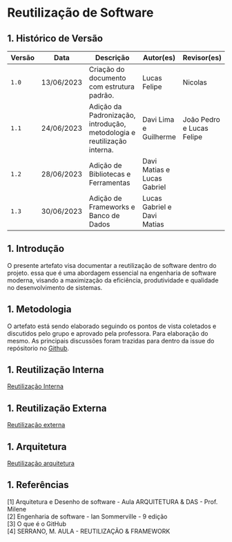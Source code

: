 # Reutilização de Software
<style>

article {counter-reset:section figuras;}

h2 {counter-reset:subsection;}

h2:before{
    counter-increment:section;
    content:counter(section) ". ";
}

h3:before{
    counter-increment:subsection;
    content:counter(section) "." counter(subsection) " ";
}

.legenda:before{
    counter-increment:figuras;
    content:"Figura " counter(figuras) ". ";
}

</style>
## Histórico de Versão

| Versão | Data       | Descrição                                                               | Autor(es)                   | Revisor(es)               |
| ------ | ---------- | ----------------------------------------------------------------------- | --------------------------- | ------------------------- |
| `1.0`  | 13/06/2023 | Criação do documento com estrutura padrão.                              | Lucas Felipe                | Nicolas                   |
| `1.1`  | 24/06/2023 | Adição da Padronização, introdução, metodologia e reutilização interna. | Davi Lima e Guilherme       | João Pedro e Lucas Felipe |
| `1.2`  | 28/06/2023 | Adição de Bibliotecas e Ferramentas                                     | Davi Matias e Lucas Gabriel |                           |
| `1.3`  | 30/06/2023 | Adição de Frameworks e Banco de Dados                                   | Lucas Gabriel e Davi Matias |                           |

## Introdução

O presente artefato visa documentar a reutilização de software dentro do projeto. essa que é uma abordagem essencial na engenharia de software moderna, visando a maximização da eficiência, produtividade e qualidade no desenvolvimento de sistemas.

## Metodologia

O artefato está sendo elaborado seguindo os pontos de vista coletados e discutidos pelo grupo e aprovado pela professora. Para elaboração do mesmo. As principais discussões foram trazidas para dentro da issue do repósitorio no [Github]("https://github.com/UnBArqDsw2023-1/2023.1_G5_ProjetoRiHappy/issues/16"). 

## Reutilização Interna

[Reutilização Interna](./interna.md ':include')

## Reutilização Externa

[Reutilização externa](./externa.md ':include')
## Arquitetura

[Reutilização arquitetura](./arquitetura.md ':include')
## Referências

[1] Arquitetura e Desenho de software - Aula ARQUITETURA & DAS  - Prof. Milene <br/>
[2] Engenharia de software - Ian Sommerville - 9 edição <br/>
[3] O que é o GitHub <br/> 
[4] SERRANO, M. AULA - REUTILIZAÇÃO & FRAMEWORK<br/>




